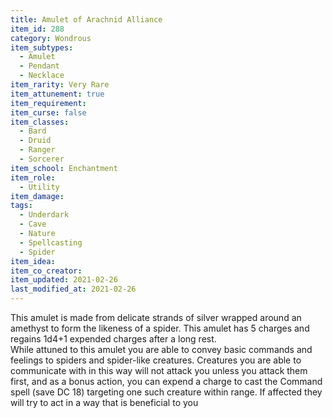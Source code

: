 ```yaml
---
title: Amulet of Arachnid Alliance
item_id: 288
category: Wondrous
item_subtypes: 
  - Amulet
  - Pendant
  - Necklace
item_rarity: Very Rare
item_attunement: true
item_requirement: 
item_curse: false
item_classes: 
  - Bard
  - Druid
  - Ranger
  - Sorcerer
item_school: Enchantment
item_role: 
  - Utility
item_damage: 
tags:
  - Underdark
  - Cave
  - Nature
  - Spellcasting
  - Spider
item_idea: 
item_co_creator: 
item_updated: 2021-02-26
last_modified_at: 2021-02-26
---
```


This amulet is made from delicate strands of silver wrapped around an amethyst to form the likeness of a spider. This amulet has 5 charges and regains 1d4+1 expended charges after a long rest.  
While attuned to this amulet you are able to convey basic commands and feelings to spiders and spider-like creatures. Creatures you are able to communicate with in this way will not attack you unless you attack them first, and as a bonus action, you can expend a charge to cast the <magic-spell>Command</magic-spell> spell (save DC 18) targeting one such creature within range. If affected they will try to act in a way that is beneficial to you
